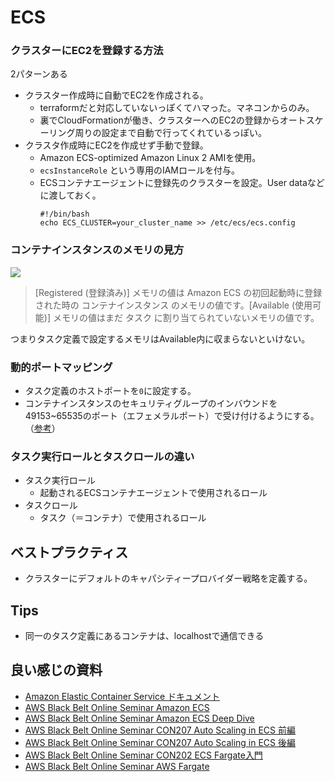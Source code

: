 # ECS


### クラスターにEC2を登録する方法

2パターンある
- クラスター作成時に自動でEC2を作成される。
  - terraformだと対応していないっぽくてハマった。マネコンからのみ。
  - 裏でCloudFormationが働き、クラスターへのEC2の登録からオートスケーリング周りの設定まで自動で行ってくれているっぽい。
- クラスタ作成時にEC2を作成せず手動で登録。
  - Amazon ECS-optimized Amazon Linux 2 AMIを使用。
  - `ecsInstanceRole` という専用のIAMロールを付与。
  - ECSコンテナエージェントに登録先のクラスターを設定。User dataなどに渡しておく。
    ```
    #!/bin/bash
    echo ECS_CLUSTER=your_cluster_name >> /etc/ecs/ecs.config
    ```

### コンテナインスタンスのメモリの見方

<img src="https://docs.aws.amazon.com/ja_jp/AmazonECS/latest/developerguide/images/instance-memory.png">  

>[Registered (登録済み)] メモリの値は Amazon ECS の初回起動時に登録された時の コンテナインスタンス のメモリの値です。[Available (使用可能)] メモリの値はまだ タスク に割り当てられていないメモリの値です。

つまりタスク定義で設定するメモリはAvailable内に収まらないといけない。

### 動的ポートマッピング
- タスク定義のホストポートを`0`に設定する。
- コンテナインスタンスのセキュリティグループのインバウンドを49153~65535のポート（エフェメラルポート）で受け付けるようにする。（[参考](https://aws.amazon.com/jp/premiumsupport/knowledge-center/dynamic-port-mapping-ecs/)）

### タスク実行ロールとタスクロールの違い
- タスク実行ロール
  - 起動されるECSコンテナエージェントで使用されるロール
- タスクロール
  - タスク（＝コンテナ）で使用されるロール
## ベストプラクティス
- クラスターにデフォルトのキャパシティープロバイダー戦略を定義する。

## Tips
- 同一のタスク定義にあるコンテナは、localhostで通信できる
## 良い感じの資料

- [Amazon Elastic Container Service ドキュメント](https://docs.aws.amazon.com/ja_jp/ecs/index.html)
- [AWS Black Belt Online Seminar Amazon ECS](https://youtu.be/tmMLLjQrrRA)
- [AWS Black Belt Online Seminar Amazon ECS Deep Dive](https://youtu.be/3bohQetK2OE)
- [AWS Black Belt Online Seminar CON207 Auto Scaling in ECS 前編](https://youtu.be/FeRkcA33-d0)
- [AWS Black Belt Online Seminar CON207 Auto Scaling in ECS 後編](https://youtu.be/45uuyy16RS4)
- [AWS Black Belt Online Seminar CON202 ECS Fargate入門](https://youtu.be/5fXwkTgWrjw)
- [AWS Black Belt Online Seminar AWS Fargate](https://youtu.be/rwwOoFBq2AU)

